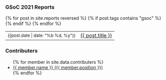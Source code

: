 

### GSoC 2021 Reports
<table>
  {% for post in site.reports reversed %}
    {% if post.tags contains "gsoc" %}
      <tr>
        <td><small style="width:5em">{{post.date | date: "%b %d, %y"}}</small></td>
        <td><a href="{{ post.url | remove_first:'/' }}">{{ post.title }}</a></td>
      </tr>
    {% endif %}
  {% endfor %}
</table>


### Contributers
<ul>
  {% for member in site.data.contributers %}
      <li>
        <a title="{{ member.bio }}" target="_blank" href="https://github.com/{{member.github}}">{{ member.name }} ({{ member.position }})</a>
      </li>
  {% endfor %}
</ul>
